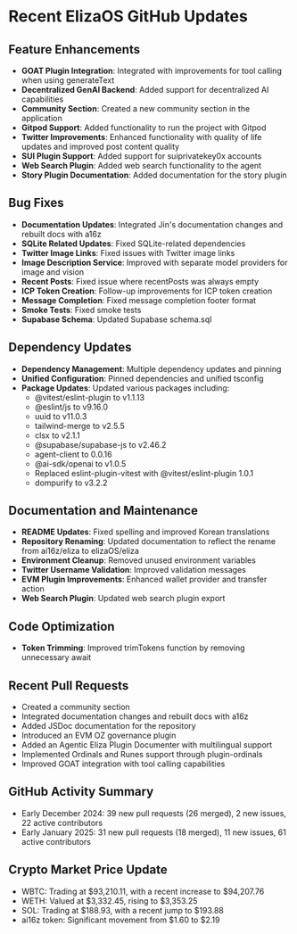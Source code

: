 # Recent ElizaOS GitHub Updates

## Feature Enhancements
- **GOAT Plugin Integration**: Integrated with improvements for tool calling when using generateText
- **Decentralized GenAI Backend**: Added support for decentralized AI capabilities
- **Community Section**: Created a new community section in the application
- **Gitpod Support**: Added functionality to run the project with Gitpod
- **Twitter Improvements**: Enhanced functionality with quality of life updates and improved post content quality
- **SUI Plugin Support**: Added support for suiprivatekey0x accounts
- **Web Search Plugin**: Added web search functionality to the agent
- **Story Plugin Documentation**: Added documentation for the story plugin

## Bug Fixes
- **Documentation Updates**: Integrated Jin's documentation changes and rebuilt docs with a16z
- **SQLite Related Updates**: Fixed SQLite-related dependencies
- **Twitter Image Links**: Fixed issues with Twitter image links
- **Image Description Service**: Improved with separate model providers for image and vision
- **Recent Posts**: Fixed issue where recentPosts was always empty
- **ICP Token Creation**: Follow-up improvements for ICP token creation
- **Message Completion**: Fixed message completion footer format
- **Smoke Tests**: Fixed smoke tests
- **Supabase Schema**: Updated Supabase schema.sql

## Dependency Updates
- **Dependency Management**: Multiple dependency updates and pinning
- **Unified Configuration**: Pinned dependencies and unified tsconfig
- **Package Updates**: Updated various packages including:
  - @vitest/eslint-plugin to v1.1.13
  - @eslint/js to v9.16.0
  - uuid to v11.0.3
  - tailwind-merge to v2.5.5
  - clsx to v2.1.1
  - @supabase/supabase-js to v2.46.2
  - agent-client to 0.0.16
  - @ai-sdk/openai to v1.0.5
  - Replaced eslint-plugin-vitest with @vitest/eslint-plugin 1.0.1
  - dompurify to v3.2.2

## Documentation and Maintenance
- **README Updates**: Fixed spelling and improved Korean translations
- **Repository Renaming**: Updated documentation to reflect the rename from ai16z/eliza to elizaOS/eliza
- **Environment Cleanup**: Removed unused environment variables
- **Twitter Username Validation**: Improved validation messages
- **EVM Plugin Improvements**: Enhanced wallet provider and transfer action
- **Web Search Plugin**: Updated web search plugin export

## Code Optimization
- **Token Trimming**: Improved trimTokens function by removing unnecessary await

## Recent Pull Requests
- Created a community section
- Integrated documentation changes and rebuilt docs with a16z
- Added JSDoc documentation for the repository
- Introduced an EVM OZ governance plugin
- Added an Agentic Eliza Plugin Documenter with multilingual support
- Implemented Ordinals and Runes support through plugin-ordinals
- Improved GOAT integration with tool calling capabilities

## GitHub Activity Summary
- Early December 2024: 39 new pull requests (26 merged), 2 new issues, 22 active contributors
- Early January 2025: 31 new pull requests (18 merged), 11 new issues, 61 active contributors

## Crypto Market Price Update
- WBTC: Trading at $93,210.11, with a recent increase to $94,207.76
- WETH: Valued at $3,332.45, rising to $3,353.25
- SOL: Trading at $188.93, with a recent jump to $193.88
- ai16z token: Significant movement from $1.60 to $2.19